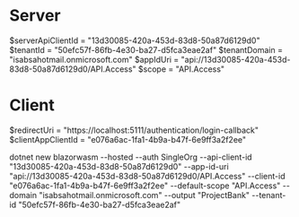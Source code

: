 # Server
$serverApiClientId = "13d30085-420a-453d-83d8-50a87d6129d0"
$tenantId = "50efc57f-86fb-4e30-ba27-d5fca3eae2af"
$tenantDomain = "isabsahotmail.onmicrosoft.com"
$appIdUri = "api://13d30085-420a-453d-83d8-50a87d6129d0/API.Access"
$scope = "API.Access"

# Client
$redirectUri = "https://localhost:5111/authentication/login-callback"
$clientAppClientId = "e076a6ac-1fa1-4b9a-b47f-6e9ff3a2f2ee"


dotnet new blazorwasm --hosted --auth SingleOrg --api-client-id "13d30085-420a-453d-83d8-50a87d6129d0" --app-id-uri "api://13d30085-420a-453d-83d8-50a87d6129d0/API.Access" --client-id "e076a6ac-1fa1-4b9a-b47f-6e9ff3a2f2ee" --default-scope "API.Access" --domain "isabsahotmail.onmicrosoft.com" --output "ProjectBank" --tenant-id "50efc57f-86fb-4e30-ba27-d5fca3eae2af"